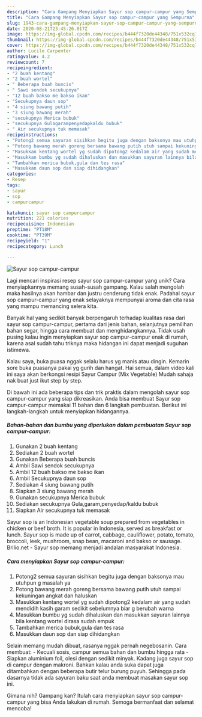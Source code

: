 ```yaml
---
description: "Cara Gampang Menyiapkan Sayur sop campur-campur yang Sempurna"
title: "Cara Gampang Menyiapkan Sayur sop campur-campur yang Sempurna"
slug: 1943-cara-gampang-menyiapkan-sayur-sop-campur-campur-yang-sempurna
date: 2020-08-21T23:45:26.017Z
image: https://img-global.cpcdn.com/recipes/b444f7320de44348/751x532cq70/sayur-sop-campur-campur-foto-resep-utama.jpg
thumbnail: https://img-global.cpcdn.com/recipes/b444f7320de44348/751x532cq70/sayur-sop-campur-campur-foto-resep-utama.jpg
cover: https://img-global.cpcdn.com/recipes/b444f7320de44348/751x532cq70/sayur-sop-campur-campur-foto-resep-utama.jpg
author: Lucile Carpenter
ratingvalue: 4.2
reviewcount: 7
recipeingredient:
- "2 buah kentang"
- "2 buah wortel"
- " Beberapa buah buncis"
- " Sawi sendok secukupnya"
- "12 buah bakso me bakso ikan"
- "Secukupnya daun sop"
- "4 siung bawang putih"
- "3 siung bawang merah"
- "secukupnya Merica bubuk"
- "secukupnya Gulagarampenyedapkaldu bubuk"
- " Air secukupnya tuk memasak"
recipeinstructions:
- "Potong2 semua sayuran sisihkan begitu juga dengan baksonya mau utuhpun g masalah ya"
- "Potong bawang merah goreng bersama bawang putih utuh sampai kekuningan angkat dan haluskan"
- "Masukkan kentang wortel yg sudah dipotong2 kedalam air yang sudah mendidih kasih garam sedikit sebelumnya biar g berubah warna"
- "Masukkan bumbu yg sudah dihaluskan dan masukkan sayuran lainnya bila kentang wortel dirasa sudah empuk"
- "Tambahkan merica bubuk,gula dan tes rasa"
- "Masukkan daun sop dan siap dihidangkan"
categories:
- Resep
tags:
- sayur
- sop
- campurcampur

katakunci: sayur sop campurcampur 
nutrition: 221 calories
recipecuisine: Indonesian
preptime: "PT18M"
cooktime: "PT39M"
recipeyield: "1"
recipecategory: Lunch

---
```



![Sayur sop campur-campur](https://img-global.cpcdn.com/recipes/b444f7320de44348/751x532cq70/sayur-sop-campur-campur-foto-resep-utama.jpg)

Lagi mencari inspirasi resep sayur sop campur-campur yang unik? Cara menyiapkannya memang susah-susah gampang. Kalau salah mengolah maka hasilnya akan hambar dan justru cenderung tidak enak. Padahal sayur sop campur-campur yang enak selayaknya mempunyai aroma dan cita rasa yang mampu memancing selera kita.

Banyak hal yang sedikit banyak berpengaruh terhadap kualitas rasa dari sayur sop campur-campur, pertama dari jenis bahan, selanjutnya pemilihan bahan segar, hingga cara membuat dan menghidangkannya. Tidak usah pusing kalau ingin menyiapkan sayur sop campur-campur enak di rumah, karena asal sudah tahu triknya maka hidangan ini dapat menjadi suguhan istimewa.

Kalau saya, buka puasa nggak selalu harus yg manis atau dingin. Kemarin sore buka puasanya pakai yg gurih dan hangat. Hai semua, dalam video kali ini saya akan berkongsi resipi Sayur Campur (Mix Vegetable) Mudah sahaja nak buat just ikut step by step.


Di bawah ini ada beberapa tips dan trik praktis dalam mengolah sayur sop campur-campur yang siap dikreasikan. Anda bisa membuat Sayur sop campur-campur memakai 11 bahan dan 6 langkah pembuatan. Berikut ini langkah-langkah untuk menyiapkan hidangannya.

<!--inarticleads1-->

##### Bahan-bahan dan bumbu yang diperlukan dalam pembuatan Sayur sop campur-campur:

1. Gunakan 2 buah kentang
1. Sediakan 2 buah wortel
1. Gunakan  Beberapa buah buncis
1. Ambil  Sawi sendok secukupnya
1. Ambil 12 buah bakso me bakso ikan
1. Ambil Secukupnya daun sop
1. Sediakan 4 siung bawang putih
1. Siapkan 3 siung bawang merah
1. Gunakan secukupnya Merica bubuk
1. Sediakan secukupnya Gula,garam,penyedap/kaldu bubuk
1. Siapkan  Air secukupnya tuk memasak


Sayur sop is an Indonesian vegetable soup prepared from vegetables in chicken or beef broth. It is popular in Indonesia, served as breakfast or lunch. Sayur sop is made up of carrot, cabbage, cauliflower, potato, tomato, broccoli, leek, mushroom, snap bean, macaroni and bakso or sausage. Brilio.net - Sayur sop memang menjadi andalan masyarakat Indonesia. 

<!--inarticleads2-->

##### Cara menyiapkan Sayur sop campur-campur:

1. Potong2 semua sayuran sisihkan begitu juga dengan baksonya mau utuhpun g masalah ya
1. Potong bawang merah goreng bersama bawang putih utuh sampai kekuningan angkat dan haluskan
1. Masukkan kentang wortel yg sudah dipotong2 kedalam air yang sudah mendidih kasih garam sedikit sebelumnya biar g berubah warna
1. Masukkan bumbu yg sudah dihaluskan dan masukkan sayuran lainnya bila kentang wortel dirasa sudah empuk
1. Tambahkan merica bubuk,gula dan tes rasa
1. Masukkan daun sop dan siap dihidangkan


Selain memang mudah dibuat, rasanya nggak pernah negebosanin. Cara membuat: - Kecuali sosis, campur semua bahan dan bumbu hingga rata - Siapkan aluminium foil, olesi dengan sedikit minyak. Kadang juga sayur sop di campur dengan makroni. Bahkan kalau anda suka dapat juga ditambahkan dengan beberapa butir telur burung puyuh. Sehingga pada dasarnya tidak ada sayuran baku saat anda membuat masakan sayur sop ini. 

Gimana nih? Gampang kan? Itulah cara menyiapkan sayur sop campur-campur yang bisa Anda lakukan di rumah. Semoga bermanfaat dan selamat mencoba!
